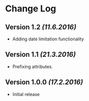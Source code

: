 # Change Log

## Version 1.2 *(11.6.2016)*

 * Adding date limitation functionality

## Version 1.1 *(21.3.2016)*

 * Prefixing attributes.

## Version 1.0.0 *(17.2.2016)*

 * Initial release
